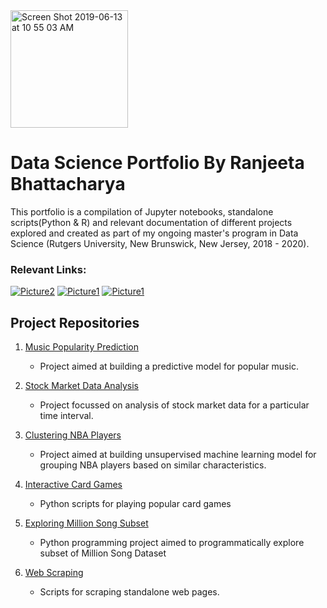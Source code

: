 <img width="188" alt="Screen Shot 2019-06-13 at 10 55 03 AM" src="https://user-images.githubusercontent.com/38989399/59447282-fda9fa00-8dd0-11e9-9c8b-75208eedaf0d.png">

# Data Science Portfolio By Ranjeeta Bhattacharya

This portfolio is a compilation of Jupyter notebooks, standalone scripts(Python & R) and relevant documentation of different projects explored and created as part of my ongoing master's program in Data Science (Rutgers University, New Brunswick, New Jersey, 2018 - 2020). 

### Relevant Links:

[![Picture2](https://user-images.githubusercontent.com/38989399/59463768-b897bf00-8df4-11e9-9406-6b30955f7d8f.png)](https://www.linkedin.com/in/ranjeeta-bhattacharya-91177b5/)  [![Picture1](https://user-images.githubusercontent.com/38989399/59463885-ff85b480-8df4-11e9-98f8-e3b52259bbcf.png)](https://github.com/ranjeetabh)  [![Picture1](https://user-images.githubusercontent.com/38989399/59464298-0c56d800-8df6-11e9-99ac-00e589f2c5f0.png)](mailto:ranjeeta.bhattacharya@rutgers.edu)

## Project Repositories

1) [Music Popularity Prediction](https://github.com/ranjeetabh/Hit_Song_Science_-Music_Popularity_Prediction-) 

   - Project aimed at building a predictive model for popular music.
   
2) [Stock Market Data Analysis](https://github.com/ranjeetabh/Stock_Market_Data_Analysis)

   - Project focussed on analysis of stock market data for a particular time interval.
   
3) [Clustering NBA Players](https://github.com/ranjeetabh/nba_players_clustering)

   - Project aimed at building unsupervised machine learning model for grouping NBA players based on similar characteristics.
   
4) [Interactive Card Games](https://github.com/ranjeetabh/Card-Games)

   - Python scripts for playing popular card games

5) [Exploring Million Song Subset](https://github.com/ranjeetabh/Explore_Million_Song_Subset)

   - Python programming project aimed to programmatically explore subset of Million Song Dataset

6) [Web Scraping](https://github.com/ranjeetabh/Web-Scraping)

   - Scripts for scraping standalone web pages.
